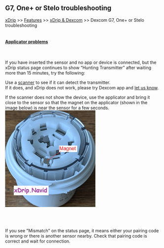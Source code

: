 ## G7, One+ or Stelo troubleshooting  
[xDrip](../../README.md) >> [Features](../Features_page.md) >> [xDrip & Dexcom](../Dexcom_page.md) >> Dexcom G7, One+ or Stelo troubleshooting  
<br/>  
  
#### [Applicator problems](./G7ApplicatorFailures.md)  
<br/>  
  
If you have inserted the sensor and no app or device is connected, but the xDrip status page continues to show “Hunting Transmitter” after waiting more than 15 minutes, try the following:  

Use a [scanner](../Bluetooth-Scanner.html) to see if it can detect the transmitter.  
If it does, and xDrip does not work, please try Dexcom app and [let us know](../Contact.html).  

If the scanner does not show the device, use the applicator and bring it close to the sensor so that the magnet on the applicator (shown in the image below) is near the sensor for a few seconds.  
![](./images/G7_Applicator_Magnet.png)  
<br/>  
<br/>  
  
If you see "Mismatch" on the status page, it means either your pairing code is wrong or there is another sensor nearby. Check that pairing code is correct and wait for connection.  
  
